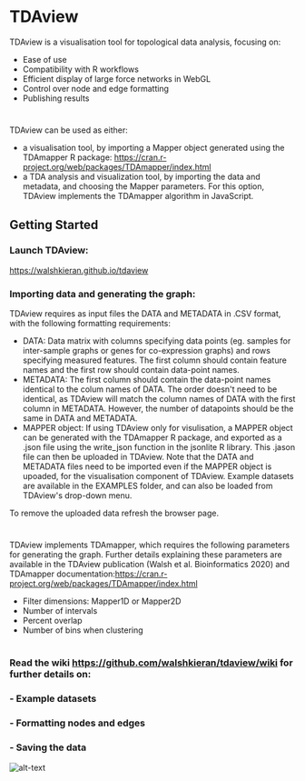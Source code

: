 # TDAview

TDAview is a visualisation tool for topological data analysis, focusing on:
  - Ease of use
  - Compatibility with R workflows
  - Efficient display of large force networks in WebGL
  - Control over node and edge formatting
  - Publishing results
#
TDAview can be used as either:
  - a visualisation tool, by importing a Mapper object generated using the TDAmapper R package: https://cran.r-project.org/web/packages/TDAmapper/index.html
  - a TDA analysis and visualization tool, by importing the data and metadata, and choosing the Mapper parameters. For this option, TDAview implements the TDAmapper algorithm in JavaScript.

## Getting Started
### Launch TDAview:
https://walshkieran.github.io/tdaview

### Importing data and generating the graph:

TDAview requires as input files the DATA and METADATA in .CSV format, with the following formatting requirements:
  - DATA: Data matrix with columns specifying data points (eg. samples for inter-sample graphs or genes for co-expression graphs) and rows specifying measured features. The first column should contain feature names and the first row should contain data-point names. 
  - METADATA: The first column should contain the data-point names identical to the colum names of DATA. The order doesn't need to be identical, as TDAview will match the column names of DATA with the first column in METADATA. However, the number of datapoints should be the same in DATA and METADATA. 
  - MAPPER object: If using TDAview only for visulisation, a MAPPER object can be generated with the TDAmapper R package, and exported as a .json file using the write_json function in the jsonlite R library. This .jason file can then be uploaded in TDAview. Note that the DATA and METADATA files need to be imported even if the MAPPER object is upoaded, for the visualisation component of TDAview.
Example datasets are available in the EXAMPLES folder, and can also be loaded from TDAview's drop-down menu.

To remove the uploaded data refresh the browser page.
#
TDAview implements TDAmapper, which requires the following parameters for generating the graph. Further details explaining these parameters are available in the TDAview publication (Walsh et al. Bioinformatics 2020) and TDAmapper documentation:https://cran.r-project.org/web/packages/TDAmapper/index.html
- Filter dimensions: Mapper1D or Mapper2D
- Number of intervals
- Percent overlap
- Number of bins when clustering

#

### Read the wiki https://github.com/walshkieran/tdaview/wiki for further details on:
### - Example datasets
### - Formatting nodes and edges 
### - Saving the data

![alt-text](https://raw.githubusercontent.com/WalshKieran/tdaview/master/examples/Climate%20Change/fig.png)

